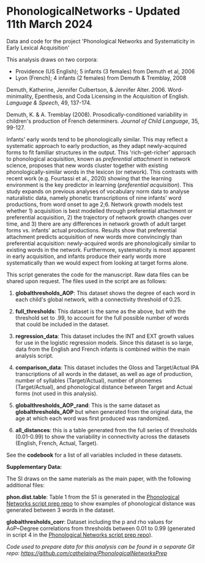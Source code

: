 # PhonologicalNetworks - Updated 11th March 2024

Data and code for the project 'Phonological Networks and Systematicity in Early Lexical Acquisition'

This analysis draws on two corpora:

- Providence (US English); 5 infants (3 females) from Demuth et al, 2006
- Lyon (French); 4 infants (2 females) from Demuth & Tremblay, 2008

Demuth, Katherine, Jennifer Culbertson, & Jennifer Alter. 2006. Word-minimality, Epenthesis, and Coda Licensing in the Acquisition of English. *Language & Speech*, 49, 137-174.

Demuth, K. & A. Tremblay (2008). Prosodically-conditioned variability in children's production of French determiners. *Journal of Child Language*, 35, 99-127.

Infants' early words tend to be phonologically similar. This may reflect a systematic approach to early production, as they adapt newly-acquired forms to fit familiar structures in the output. This 'rich-get-richer' approach to phonological acquisition, known as *preferential attachment* in network science, proposes that new words cluster together with existing phonologically-similar words in the lexicon (or network). This contrasts with recent work (e.g. Fourtassi et al., 2020) showing that the learning environment is the key predictor in learning (*preferential acquisition*). This study expands on previous analyses of vocabulary norm data to analyse naturalistic data, namely phonetic transcriptions of nine infants' word productions, from word onset to age 2;6. Network growth models test whether 1) acquisition is best modelled through preferential attachment or preferential acquisition, 2) the trajectory of network growth changes over time, and 3) there are any differences in network growth of adult target forms vs. infants' actual productions. Results show that preferential attachment predicts acquisition of new words more convincingly than preferential acquisition: newly-acquired words are phonologically similar to existing words in the network. Furthermore, systematicity is most apparent in early acquisition, and infants produce their early words more systematically than we would expect from looking at target forms alone.

This script generates the code for the manuscript. Raw data files can be shared upon request. The files used in the script are as follows:

1. **globalthresholds_AOP**: This dataset shows the degree of each word in each child's global network, with a connectivity threshold of 0.25. 

2. **full_thresholds**: This dataset is the same as the above, but with the threshold set to .99, to account for the full possible number of words that could be included in the dataset.

3. **regression_data**: This dataset includes the INT and EXT growth values for use in the logistic regression models. Since this dataset is so large, data from the English and French infants is combined within the main analysis script.

4. **comparison_data**: This dataset includes the Gloss and Target/Actual IPA transcriptions of all words in the dataset, as well as age of production, number of syllables (Target/Actual), number of phonemes (Target/Actual), and phonological distance between Target and Actual forms (not used in this analysis).

5. **globalthresholds_AOP_rand**: This is the same dataset as **globalthresholds_AOP** but when generated from the original data, the age at which each word was first produced was randomized.

6. **all_distances**: this is a table generated from the full series of thresholds (0.01-0.99) to show the variability in connectivity across the datasets (English, French, Actual, Target).

See the **codebook** for a list of all variables included in these datasets.

**Supplementary Data:**

The SI draws on the same materials as the main paper, with the following additional files:

**phon.dist.table**: Table 1 from the S1 is generated in the [Phonological Networks script prep repo](https://github.com/cathelaing/PhonologicalNetworksPrep) to show examples of phonological distance was generated between 3 words in the dataset.

**globalthresholds_corr**: Dataset including the p and rho values for AoP~Degree correlations from thresholds between 0.01 to 0.99 (generated in script 4 in the [Phonological Networks script prep repo](https://github.com/cathelaing/PhonologicalNetworksPrep)).


*Code used to prepare data for this analysis can be found in a separate Git repo: https://github.com/cathelaing/PhonologicalNetworksPrep*
